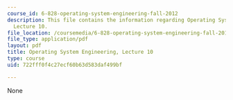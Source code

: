 ```yaml
---
course_id: 6-828-operating-system-engineering-fall-2012
description: This file contains the information regarding Operating System Engineering,
  Lecture 10.
file_location: /coursemedia/6-828-operating-system-engineering-fall-2012/722fff0f4c27ecf60b63d583daf499bf_MIT6_828F12_lec10_notes.pdf
file_type: application/pdf
layout: pdf
title: Operating System Engineering, Lecture 10
type: course
uid: 722fff0f4c27ecf60b63d583daf499bf

---
```

None
